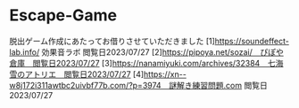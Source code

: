# Escape-Game
脱出ゲーム作成にあたってお借りさせていただきました
[1]https://soundeffect-lab.info/ 効果音ラボ  閲覧日2023/07/27
[2]https://pipoya.net/sozai/　ぴぽや倉庫　閲覧日2023/07/27
[3]https://nanamiyuki.com/archives/32384　七海雪のアトリエ　閲覧日2023/07/27
[4]https://xn--w8j172i311awtbc2uivbf77b.com/?p=3974　謎解き練習問題.com 閲覧日2023/07/27
